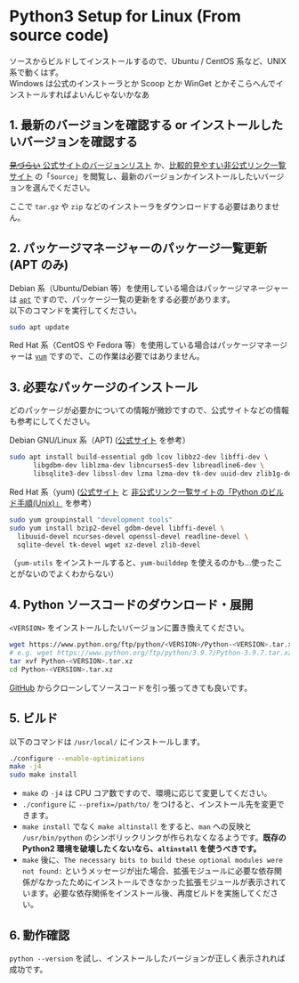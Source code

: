 # Python3 Setup for Linux (From source code)

ソースからビルドしてインストールするので、Ubuntu / CentOS 系など、UNIX 系で動くはず。  
Windows は公式のインストーラとか Scoop とか WinGet とかそこらへんでインストールすればよいんじゃないかなあ

## 1. 最新のバージョンを確認する or インストールしたいバージョンを確認する

[~~見づらい~~ 公式サイトのバージョンリスト](https://www.python.org/downloads/source/) か、[比較的見やすい非公式リンク一覧サイト](https://pythonlinks.python.jp) の「`Source`」を閲覧し、最新のバージョンかインストールしたいバージョンを選んでください。

ここで `tar.gz` や `zip` などのインストーラをダウンロードする必要はありません。

## 2. パッケージマネージャーのパッケージ一覧更新 (APT のみ)

Debian 系（Ubuntu/Debian 等）を使用している場合はパッケージマネージャーは [`apt`](https://ja.wikipedia.org/wiki/APT) ですので、パッケージ一覧の更新をする必要があります。  
以下のコマンドを実行してください。

```bash
sudo apt update
```

Red Hat 系（CentOS や Fedora 等）を使用している場合はパッケージマネージャーは [`yum`](https://ja.wikipedia.org/wiki/Yellowdog_Updater_Modified) ですので、この作業は必要ではありません。

## 3. 必要なパッケージのインストール

どのパッケージが必要かについての情報が微妙ですので、公式サイトなどの情報も参考にしてください。

Debian GNU/Linux 系（APT) ([公式サイト](https://devguide.python.org/setup/#install-dependencies) を参考）

```bash
sudo apt install build-essential gdb lcov libbz2-dev libffi-dev \
      libgdbm-dev liblzma-dev libncurses5-dev libreadline6-dev \
      libsqlite3-dev libssl-dev lzma lzma-dev tk-dev uuid-dev zlib1g-dev
```

Red Hat 系（yum) ([公式サイト](https://devguide.python.org/setup/#install-dependencies) と [非公式リンク一覧サイトの「Python のビルド手順(Unix)」](https://pythonlinks.python.jp/) を参考）

```bash
sudo yum groupinstall "development tools"
sudo yum install bzip2-devel gdbm-devel libffi-devel \
  libuuid-devel ncurses-devel openssl-devel readline-devel \
  sqlite-devel tk-devel wget xz-devel zlib-devel
```

（`yum-utils` をインストールすると、`yum-builddep` を使えるのかも…使ったことがないのでよくわからない）

## 4. Python ソースコードのダウンロード・展開

`<VERSION>` をインストールしたいバージョンに置き換えてください。

```bash
wget https://www.python.org/ftp/python/<VERSION>/Python-<VERSION>.tar.xz
# e.g. wget https://www.python.org/ftp/python/3.9.7/Python-3.9.7.tar.xz
tar xvf Python-<VERSION>.tar.xz
cd Python-<VERSION>.tar.xz
```

[GitHub](https://github.com/python/cpython) からクローンしてソースコードを引っ張ってきても良いです。

## 5. ビルド

以下のコマンドは `/usr/local/` にインストールします。

```bash
./configure --enable-optimizations
make -j4
sudo make install
```

- `make` の `-j4` は CPU コア数ですので、環境に応じて変更してください。
- `./configure` に `--prefix=/path/to/` をつけると、インストール先を変更できます。
- `make install` でなく `make altinstall` をすると、`man` への反映と `/usr/bin/python` のシンボリックリンクが作られなくなるようです。**既存の Python2 環境を破壊したくないなら、`altinstall` を使うべきです。**
- `make` 後に、`The necessary bits to build these optional modules were not found:` というメッセージが出た場合、拡張モジュールに必要な依存関係がなかったためにインストールできなかった拡張モジュールが表示されています。必要な依存関係をインストール後、再度ビルドを実施してください。

## 6. 動作確認

`python --version` を試し、インストールしたバージョンが正しく表示されれば成功です。
